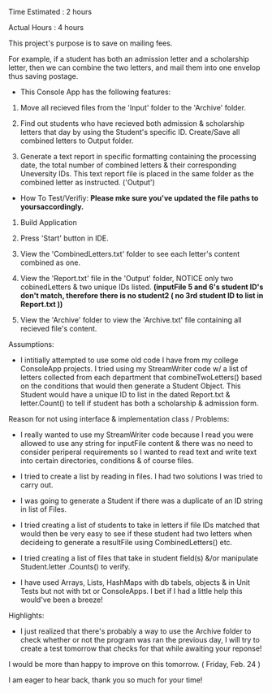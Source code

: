  Time Estimated : 2 hours 
 
 Actual Hours : 4 hours 



This project's purpose is to save on mailing fees. 

For example, if a student has both an admission letter and a scholarship letter, then we can combine the two letters, 
and mail them into one envelop thus saving postage. 

- This Console App has the following features:

1. Move all recieved files from the 'Input' folder to the 'Archive' folder.

2. Find out students who have recieved both admission & scholarship letters that day by using the Student's specific ID.
   Create/Save all combined letters to Output folder.
   
3. Generate a text report in specific formatting containing the processing date, the total number of combined letters & 
   their corresponding Uneversity IDs. This text report file is placed in the same folder as the combined letter as instructed.
   ('Output')


- How To Test/Verifiy: **Please mke sure you've updated the file paths to yoursaccordingly.**

1. Build Application

2. Press 'Start' button in IDE.

3. View the 'CombinedLetters.txt' folder to see each letter's content combined as one.

4. View the 'Report.txt' file in the 'Output' folder, NOTICE only two cobinedLetters & two unique IDs listed. 
   **(inputFile 5 and 6's student ID's don't match, therefore there is no student2 ( no 3rd student ID to list in Report.txt ))**
   
5. View the 'Archive' folder to view the 'Archive.txt' file containing all recieved file's content.


 Assumptions: 
  
  - I intitially attempted to use some old code I have from my college ConsoleApp projects. I tried using my StreamWriter code w/
  a list of letters collected from each department that combineTwoLetters() based on the conditions that would then generate a Student 
  Object. This Student would have a unique ID to list in the dated Report.txt & letter.Count() to tell if student has both a scholarship & admission form.
  
  
 Reason for not using interface & implementation class / Problems: 
 
 - I really wanted to use my StreamWriter code because I read you were allowed to use any string for inputFile content &
   there was no need to consider periperal requirements so I wanted to read  text and write text into certain directories,
   conditions & of course files.  
 
 - I tried to create a list by reading in files. I had two solutions I was tried to carry out. 
 
 - I was going to generate a Student if there was a duplicate of an ID string in list of Files.
 
 - I tried creating a list of students to take in letters if file IDs matched that would then be very easy to see if these student had two letters
   when decideing to generate a resultFile using CombinedLetters() etc. 
 
 - I tried creating a list of files that take in student field(s) &/or manipulate Student.letter .Counts() to verify.
 
 - I have used Arrays, Lists, HashMaps with db tabels, objects & in Unit Tests but not with txt or ConsoleApps. I bet if I had a little help this would've been a breeze! 
 
 
 Highlights: 
 
 - I just realized that there's probably a way to use the Archive folder to check whether or not the program was ran the previous day, I will try to create 
   a test tomorrow that checks for that while awaiting your reponse!  
 
 
 I would be more than happy to improve on this tomorrow. ( Friday, Feb. 24 )
 
 I am eager to hear back, thank you so much for your time!
  
  


